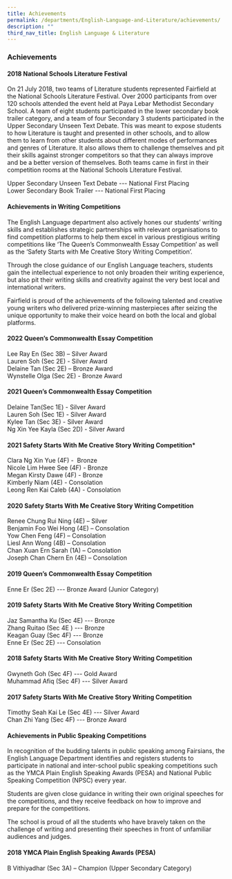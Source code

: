 ```yaml
---
title: Achievements
permalink: /departments/English-Language-and-Literature/achievements/
description: ""
third_nav_title: English Language & Literature
---
```

### Achievements



  

#### 2018 National Schools Literature Festival 

On 21 July 2018, two teams of Literature students represented Fairfield at the National Schools Literature Festival. Over 2000 participants from over 120 schools attended the event held at Paya Lebar Methodist Secondary School. A team of eight students participated in the lower secondary book trailer category, and a team of four Secondary 3 students participated in the Upper Secondary Unseen Text Debate. This was meant to expose students to how Literature is taught and presented in other schools, and to allow them to learn from other students about different modes of performances and genres of Literature. It also allows them to challenge themselves and pit their skills against stronger competitors so that they can always improve and be a better version of themselves. Both teams came in first in their competition rooms at the National Schools Literature Festival.

  

Upper Secondary Unseen Text Debate --- National First Placing<br>
Lower Secondary Book Trailer --- National First Placing

  

#### Achievements in Writing Competitions

The English Language department also actively hones our students’ writing skills and establishes strategic partnerships with relevant organisations to find competition platforms to help them excel in various prestigious writing competitions like ‘The Queen’s Commonwealth Essay Competition’ as well as the ‘Safety Starts with Me Creative Story Writing Competition’. 

  

Through the close guidance of our English Language teachers, students gain the intellectual experience to not only broaden their writing experience, but also pit their writing skills and creativity against the very best local and international writers. 

  

Fairfield is proud of the achievements of the following talented and creative young writers who delivered prize-winning masterpieces after seizing the unique opportunity to make their voice heard on both the local and global platforms.

#### 2022 Queen’s Commonwealth Essay Competition

Lee Ray En (Sec 3B) – Silver Award<Br>
Lauren Soh (Sec 2E) - Silver Award<Br>
Delaine Tan (Sec 2E) – Bronze Award<Br>
Wynstelle Olga (Sec 2E) - Bronze Award

#### 2021 Queen’s Commonwealth Essay Competition

Delaine Tan(Sec 1E) - Silver Award<Br>
Lauren Soh (Sec 1E) - Silver Award  <br>
Kylee Tan (Sec 3E) - Silver Award<br>
Ng Xin Yee Kayla (Sec 2D) - Silver Award  

  

#### 2021 Safety Starts With Me Creative Story Writing Competition*


Clara Ng Xin Yue (4F) -  Bronze <br>
Nicole Lim Hwee See (4F) - Bronze <br>
Megan Kirsty Dawe (4F) - Bronze<br>
Kimberly Niam (4E) - Consolation<br>
Leong Ren Kai Caleb (4A) - Consolation 

  

#### 2020 Safety Starts With Me Creative Story Writing Competition

Renee Chung Rui Ning (4E) – Silver <br>
Benjamin Foo Wei Hong (4E) – Consolation <br>
Yow Chen Feng (4F) – Consolation <br>
Liesl Ann Wong (4B) – Consolation <br>
Chan Xuan Ern Sarah (1A) – Consolation <br>
Joseph Chan Chern En (4E) – Consolation

  

#### 2019 Queen’s Commonwealth Essay Competition

Enne Er (Sec 2E) --- Bronze Award (Junior Category)

  

#### 2019 Safety Starts With Me Creative Story Writing Competition

Jaz Samantha Ku (Sec 4E) --- Bronze <br>
Zhang Ruitao (Sec 4E ) --- Bronze <br>
Keagan Guay (Sec 4F) --- Bronze <br>
Enne Er (Sec 2E) --- Consolation

  

#### 2018 Safety Starts With Me Creative Story Writing Competition

Gwyneth Goh (Sec 4F) --- Gold Award <br>
Muhammad Afiq (Sec 4F) --- Silver Award

  

#### 2017 Safety Starts With Me Creative Story Writing Competition

Timothy Seah Kai Le (Sec 4E) --- Silver Award<br>
Chan Zhi Yang (Sec 4F) --- Bronze Award

  

#### Achievements in Public Speaking Competitions 


In recognition of the budding talents in public speaking among Fairsians, the English Language Department identifies and registers students to participate in national and inter-school public speaking competitions such as the YMCA Plain English Speaking Awards (PESA) and National Public Speaking Competition (NPSC) every year.

Students are given close guidance in writing their own original speeches for the competitions, and they receive feedback on how to improve and prepare for the competitions.

The school is proud of all the students who have bravely taken on the challenge of writing and presenting their speeches in front of unfamiliar audiences and judges.

#### 2018 YMCA Plain English Speaking Awards (PESA)

B Vithiyadhar (Sec 3A) – Champion (Upper Secondary Category)  

